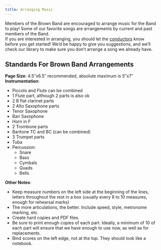 ```yaml
---
title: Arranging Music
---
```


Members of the Brown Band are encouraged to arrange music for the Band to play! Some of our favorite songs are arrangements by current and past members of the Band.\
If you are interested in arranging, you should let the [conductors](/leadership/#conductors) know before you get started! We’d be happy to give you suggestions, and we’ll check our library to make sure you don’t arrange a song we already have.

## Standards For Brown Band Arrangements

**Page Size**: 4.5″x6.5″ recommended, absolute maximum is 5″x7″\
**Instrumentation**:

- Piccolo and Flute can be combined
- 1 Flute part, although 2 parts is also ok
- 2 B flat clarinet parts
- 2 Alto Saxophone parts
- Tenor Saxophone
- Bari Saxophone
- Horn in F
- 2 Trombone parts
- Baritone TC and BC (can be combined)
- 3 Trumpet parts
- Tuba
- Percussion:
  - Snare
  - Bass
  - Cymbals
  - Quads
  - Bells

**Other Notes**:

- Keep measure numbers on the left side at the beginning of the lines, letters throughout the rest in a box (usually every 8 to 10 measures, enough for rehearsal marks)
- The more articulations, the better. Include speed, style, metronome marking, etc.
- Create hard copies and PDF files.
- Be sure to print enough copies of each part. Ideally, a minimum of 10 of each part will ensure that we have enough to use now, as well as for replacements.
- Bind scores on the left edge, not at the top. They should look like a notebook.

